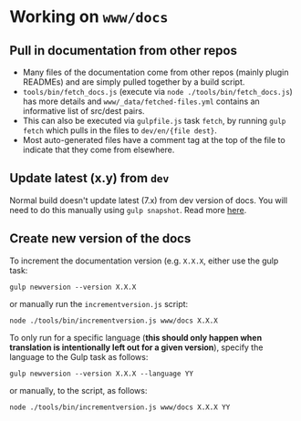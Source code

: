 # Working on `www/docs`

## Pull in documentation from other repos

* Many files of the documentation come from other repos (mainly plugin READMEs) and are simply pulled together by a build script.
* `tools/bin/fetch_docs.js` (execute via `node ./tools/bin/fetch_docs.js`) has more details and `www/_data/fetched-files.yml` contains an informative list of src/dest pairs.
* This can also be executed via `gulpfile.js` task `fetch`, by running `gulp fetch` which pulls in the files to `dev/en/{file dest}`.
* Most auto-generated files have a comment tag at the top of the file to indicate that they come from elsewhere.

## Update latest (x.y) from `dev`

Normal build doesn't update latest (7.x) from dev version of docs. You will need to do this manually using `gulp snapshot`. Read more [here](https://github.com/apache/cordova-docs/blob/master/gulpfile.js#L212).

## Create new version of the docs

To increment the documentation version (e.g. `X.X.X`, either use the gulp task:

    gulp newversion --version X.X.X

or manually run the `incrementversion.js` script:

    node ./tools/bin/incrementversion.js www/docs X.X.X

To only run for a specific language (__this should only happen when translation is intentionally left out for a given version__), specify the language to the Gulp task as follows:

    gulp newversion --version X.X.X --language YY

or manually, to the script, as follows:

    node ./tools/bin/incrementversion.js www/docs X.X.X YY
